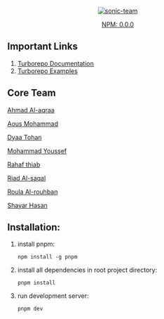 <p align="center">
  <a href="https://ibb.co/sjsHcww"><img src="https://i.ibb.co/xhzHwjj/sonic-team.png" alt="sonic-team" border="0"></a>
</p>

<p align="center">
  <a aria-label="NPM version" href="https://www.npmjs.com/package/@sonics/core">
    NPM: 0.0.0
  </a>
</p>

## Important Links
<ol>
<li>
<a href="https://turbo.build/repo/docs">
Turborepo Documentation
</a>
</li>
<li>
<a href="https://github.com/vercel/turbo/tree/main/examples">
Turborepo Examples
</a>
</li>
</ol>

## Core Team
<a href="https://github.com/AousMohammad">
<p>Ahmad Al-aqraa</p>
</a>
<a href="https://github.com/AousMohammad">
<p>Aous Mohammad</p>
</a>
<a href="https://github.com/AousMohammad">
<p>Dyaa Tohan</p>
</a>
<a href="https://github.com/AousMohammad">
<p>Mohammad Youssef</p>
</a>
<a href="https://github.com/AousMohammad">
<p>Rahaf thiab</p>
</a>
<a href="https://github.com/AousMohammad">
<p>Riad Al-saqal</p>
</a>
<a href="https://github.com/AousMohammad">
<p>Roula Al-rouhban</p>
</a>
<a href="https://github.com/AousMohammad">
<p>Shayar Hasan</p>
</a>

## Installation:
<ol>
<li>
install pnpm:

```npm install -g pnpm```
</li>
<li>
install all dependencies in root project directory:

```pnpm install```
</li>
<li>
run development server:

```pnpm dev```
</li>
</ol>
